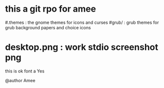 # this a git rpo for amee 
#.themes : the gnome themes for icons and curses
#grub/ : grub themes for grub background papers and choice icons
# desktop.png : work stdio screenshot png
<a>this is ok font a Yes</a>

@author Amee

